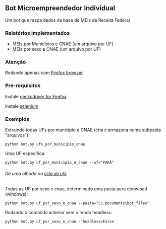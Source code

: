 ## Bot Microempreendedor Individual
Um bot que raspa dados da base de MEIs da Receita Federal

### Relatórios implementados

* MEIs por Municípios e CNAE (um arquivo por UF)
* MEIs por sexo e CNAE (um arquivo por UF)

### Atenção

Rodando apenas com [Firefox browser](https://www.mozilla.org/en-US/firefox/new/)

### Pré-requisitos

Instale [geckodriver for Firefox](https://github.com/mozilla/geckodriver/releases)

Instale [selenium](https://selenium-python.readthedocs.io/installation.html)

### Exemplos

Extraindo todas UFs por município e CNAE (cria e armazena numa subpasta "arquivos"):

```console
python bot.py ufs_por_municipio_cnae
```

Uma UF específica:
```console
python bot.py uf_por_municipio_e_cnae --uf="PARÁ"
```
######  *Dê uma olhada na [lista de ufs](https://github.com/bernarducs/mei/blob/master/lista%20de%20uf.txt)*

Todas as UF por sexo e cnae, determinado uma pasta para donwload (windows):
```console
python bot.py uf_por_sexo_e_cnae --pasta="C\:Documents\bot_files"
```

Rodando o comando anterior sem o modo headless:
```console
python bot.py uf_por_sexo_e_cnae --headless=False
``` 